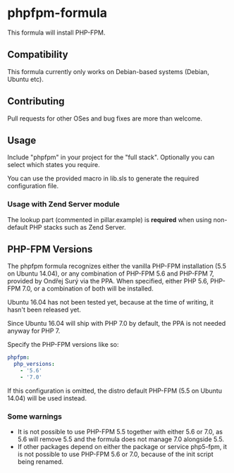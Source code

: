 # phpfpm-formula

This formula will install PHP-FPM.

## Compatibility

This formula currently only works on Debian-based systems (Debian, Ubuntu etc).

## Contributing

Pull requests for other OSes and bug fixes are more than welcome.

## Usage

Include "phpfpm" in your project for the "full stack". Optionally you can select which states you require.

You can use the provided macro in lib.sls to generate the required configuration file.

### Usage with Zend Server module
The lookup part (commented in pillar.example) is **required** when using non-default PHP stacks such as Zend Server.

## PHP-FPM Versions

The phpfpm formula recognizes either the vanilla PHP-FPM installation (5.5 on Ubuntu 14.04), or any combination of PHP-FPM 5.6 and PHP-FPM 7, provided by Ondřej Surý via the PPA.
When specified, either PHP 5.6, PHP-FPM 7.0, or a combination of both will be installed.

Ubuntu 16.04 has not been tested yet, because at the time of writing, it hasn't been released yet.

Since Ubuntu 16.04 will ship with PHP 7.0 by default, the PPA is not needed anyway for PHP 7.

Specify the PHP-FPM versions like so:

```yaml
phpfpm:
  php_versions:
    - '5.6'
    - '7.0'
```
If this configuration is omitted, the distro default PHP-FPM (5.5 on Ubuntu 14.04) will be used instead.

### Some warnings
* It is not possible to use PHP-FPM 5.5 together with either 5.6 or 7.0, as 5.6 will remove 5.5 and the formula does not manage 7.0 alongside 5.5.
* If other packages depend on either the package or service php5-fpm, it is not possible to use PHP-FPM 5.6 or 7.0, because of the init script being renamed.
